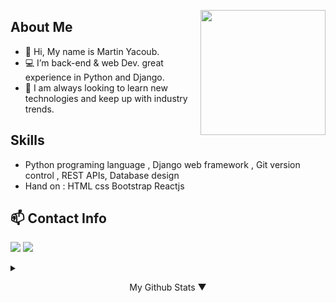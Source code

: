<!-- Martin Yacoub Back-end & Web Dev   -->
<a><img src="https://freesvg.org/img/simple-globe-search.png" align="right" height="200" width="200" ></a>

## About Me
- :wave: Hi, My name is Martin Yacoub.
- :computer: I’m back-end & web Dev. great experience in Python and Django.
- :eyes: I am always looking to learn new technologies and keep up with industry trends.

## Skills
- Python programing language , Django web framework , Git version control , REST APIs, Database design
- Hand on : HTML css Bootstrap Reactjs

## :mailbox: Contact Info
<p align="left">  
<a href="https://www.linkedin.com/in/martin-yacoub/" target="blank"><img src="https://img.icons8.com/color/35/000000/linkedin.png"/></a>
<a href="mailto:abomilad7323@gmail.com" target="blank"><img src="https://img.icons8.com/color/35/000000/email.png"/></a>
</p>
<details>
  <summary><p align="center">My Github Stats ▼</p></summary>
</details> 
